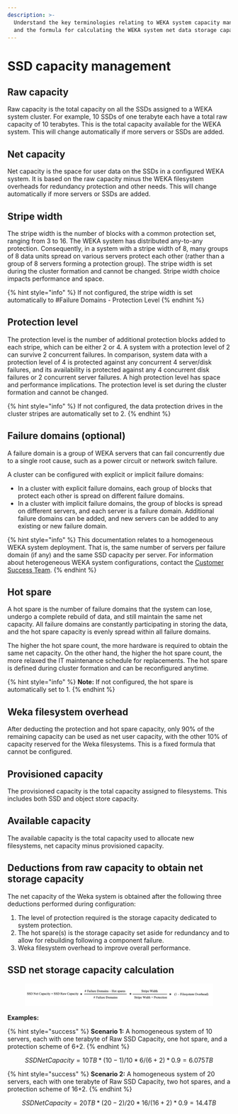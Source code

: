 ```yaml
---
description: >-
  Understand the key terminologies relating to WEKA system capacity management
  and the formula for calculating the WEKA system net data storage capacity.
---
```


# SSD capacity management

## Raw capacity

Raw capacity is the total capacity on all the SSDs assigned to a WEKA system cluster. For example, 10 SSDs of one terabyte each have a total raw capacity of 10 terabytes. This is the total capacity available for the WEKA system. This will change automatically if more servers or SSDs are added.

## Net capacity

Net capacity is the space for user data on the SSDs in a configured WEKA system. It is based on the raw capacity minus the WEKA filesystem overheads for redundancy protection and other needs. This will change automatically if more servers or SSDs are added.

## Stripe width

The stripe width is the number of blocks with a common protection set, ranging from 3 to 16. The WEKA system has distributed any-to-any protection. Consequently, in a system with a stripe width of 8, many groups of 8 data units spread on various servers protect each other (rather than a group of 8 servers forming a protection group). The stripe width is set during the cluster formation and cannot be changed. Stripe width choice impacts performance and space.

{% hint style="info" %}
If not configured, the stripe width is set automatically to #Failure Domains - Protection Level
{% endhint %}

## Protection level

The protection level is the number of additional protection blocks added to each stripe, which can be either 2 or 4. A system with a protection level of 2 can survive 2 concurrent failures. In comparison, system data with a protection level of 4 is protected against any concurrent 4 server/disk failures, and its availability is protected against any 4 concurrent disk failures or 2 concurrent server failures. A high protection level has space and performance implications. The protection level is set during the cluster formation and cannot be changed.

{% hint style="info" %}
If not configured, the data protection drives in the cluster stripes are automatically set to 2.
{% endhint %}

## Failure domains (optional)

A failure domain is a group of WEKA servers that can fail concurrently due to a single root cause, such as a power circuit or network switch failure.

A cluster can be configured with explicit or implicit failure domains:

* In a cluster with explicit failure domains, each group of blocks that protect each other is spread on different failure domains.
* In a cluster with implicit failure domains, the group of blocks is spread on different servers, and each server is a failure domain. Additional failure domains can be added, and new servers can be added to any existing or new failure domain.

{% hint style="info" %}
This documentation relates to a homogeneous WEKA system deployment. That is, the same number of servers per failure domain (if any) and the same SSD capacity per server. For information about heterogeneous WEKA system configurations, contact the [Customer Success Team](../support/getting-support-for-your-weka-system.md#contact-customer-success-team).
{% endhint %}

## Hot spare

A hot spare is the number of failure domains that the system can lose, undergo a complete rebuild of data, and still maintain the same net capacity. All failure domains are constantly participating in storing the data, and the hot spare capacity is evenly spread within all failure domains.

The higher the hot spare count, the more hardware is required to obtain the same net capacity. On the other hand, the higher the hot spare count, the more relaxed the IT maintenance schedule for replacements. The hot spare is defined during cluster formation and can be reconfigured anytime.

{% hint style="info" %}
**Note:** If not configured, the hot spare is automatically set to 1.
{% endhint %}

## Weka filesystem overhead

After deducting the protection and hot spare capacity, only 90% of the remaining capacity can be used as net user capacity, with the other 10% of capacity reserved for the Weka filesystems. This is a fixed formula that cannot be configured.

## Provisioned capacity

The provisioned capacity is the total capacity assigned to filesystems. This includes both SSD and object store capacity.

## Available capacity

The available capacity is the total capacity used to allocate new filesystems, net capacity minus provisioned capacity.

## Deductions from raw capacity to obtain net storage capacity

The net capacity of the Weka system is obtained after the following three deductions performed during configuration:

1. The level of protection required is the storage capacity dedicated to system protection.
2. The hot spare(s) is the storage capacity set aside for redundancy and to allow for rebuilding following a component failure.
3. Weka filesystem overhead to improve overall performance.     &#x20;

## SSD net storage capacity calculation

<figure><img src="../.gitbook/assets/NetSSD_Capacity_Formula_with_Failure_Domains.png" alt=""><figcaption></figcaption></figure>

**Examples:**

{% hint style="success" %}
**Scenario 1:** A homogeneous system of 10 servers, each with one terabyte of Raw SSD Capacity, one hot spare, and a protection scheme of 6+2.
{% endhint %}

$$
SSD Net Capacity = 10 TB * (10-1) / 10 * 6/(6+2) * 0.9 = 6.075 TB
$$

{% hint style="success" %}
**Scenario 2:** A homogeneous system of 20 servers, each with one terabyte of Raw SSD Capacity, two hot spares, and a protection scheme of 16+2.
{% endhint %}

$$
SSD Net Capacity = 20 TB * (20-2) / 20 * 16/(16+2) * 0.9 = 14.4 TB
$$
